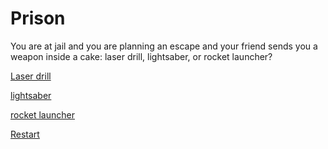 # Prison

You are at jail and you are planning an escape and your friend sends you a weapon inside a cake: laser drill, lightsaber, or rocket launcher?

[Laser drill](laser-drill.md)

[lightsaber](lightsaber.md)

[rocket launcher](rocket-launcher.md)

[Restart](../README.md)